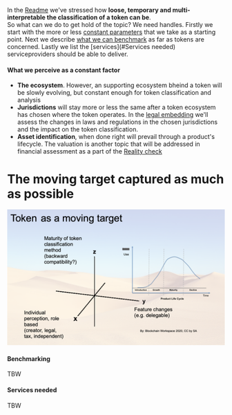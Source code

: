 
In the [Readme](../README.md#A-token-is-a-moving-target) we've stressed how **loose, temporary and multi-interpretable the classification of a token can be**. <br/>
So what can we do to get hold of the topic? We need handles. Firstly we start with the more or less [constant parameters](#What-we-perceive-as-a-constant-factor) that we take as a starting point. Next we describe [what we can benchmark](#Benchmarking) as far as tokens are concerned. Lastly we list the [services](#Services needed) serviceproviders should be able to deliver.

#### What we perceive as a constant factor
 - **The ecosystem**. However, an supporting ecosystem bheind a token will be slowly evolving, but constant enough for token classification and analysis
 - **Jurisdictions** will stay more or less the same after a token ecosystem has chosen where the token operates. In the [legal embedding](./Legal.md) we'll assess the changes in laws and regulations in the chosen jurisdictions and the impact on the token classification.
 - **Asset identification**, when done right will prevail through a product's lifecycle. The valuation is another topic that will be addressed in financial assessment as a part of the [Reality check](./Realitycheck.md)
 
# The moving target captured as much as possible
![A token is a moving target](./Images/Token-moving-target.png)
#### Benchmarking
TBW

#### Services needed
TBW
